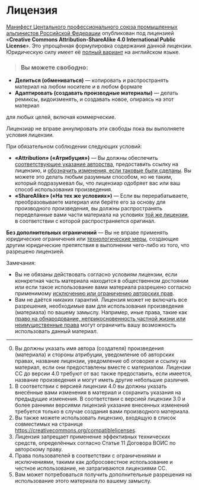 [manifest]: https://github.com/profalp/manifest/blob/master/%D0%9C%D0%B0%D0%BD%D0%B8%D1%84%D0%B5%D1%81%D1%82%20%D0%BF%D1%80%D0%BE%D1%84%D0%B5%D1%81%D1%81%D0%B8%D0%BE%D0%BD%D0%B0%D0%BB%D1%8C%D0%BD%D0%BE%D0%B3%D0%BE%20%D1%81%D0%BE%D1%8E%D0%B7%D0%B0%20%D0%BF%D1%80%D0%BE%D0%BC%D1%8B%D1%88%D0%BB%D0%B5%D0%BD%D0%BD%D1%8B%D1%85%20%D0%B0%D0%BB%D1%8C%D0%BF%D0%B8%D0%BD%D0%B8%D1%81%D1%82%D0%BE%D0%B2%20%D0%A0%D0%BE%D1%81%D1%81%D0%B8%D0%B9%D1%81%D0%BA%D0%BE%D0%B9%20%D0%A4%D0%B5%D0%B4%D0%B5%D1%80%D0%B0%D1%86%D0%B8%D0%B8.md

[full]: http://creativecommons.org/licenses/by-sa/4.0/legalcode

# Лицензия

[Манифест Центального профессионального союза промышленных альпинистов Российской Федерации][manifest]
опубликован под лицензией «**Creative Commons Attribution-ShareAlike 4.0
International Public License**». Это упрощённая формулировка содержания данной
лицензии. Юридическую силу имеет её [полный вариант][full] на английском языке.
>### Вы можете свободно:
- **Делиться (обмениваться)** — копировать и распространять материал на любом
носителе и в любом формате
- **Адаптировать (создавать производные материалы)** — делать ремиксы,
видоизменять, и создавать новое, опираясь на этот материал
>
для любых целей, включая коммерческие.
>
Лицензиар не вправе аннулировать эти свободы пока вы выполняете условия
лицензии.
>
При обязательном соблюдении следующих условий:
- **«Attribution» («Атрибуция»)**  — Вы должны обеспечить
[соответствующее указание авторства](#author), предоставить ссылку на лицензию,
и [обозначить изменения, если таковые были сделаны](#changes). Вы можете это
делать любым разумным способом, но не таким, который подразумевал бы, что
лицензиар одобряет вас или ваш способ использования произведения.
- **«ShareAlike» («На тех же условиях»)** — Если вы перерабатываете,
преобразовываете материал или берёте его за основу для производного
произведения, вы должны распространять переделанные вами части материала на
условиях [той же лицензии](#sharealike), в соответствии с которой
распространяется оригинал.
>
**Без дополнительных ограничений** — Вы не вправе применять юридические
ограничения или [технологические меры](#tech), создающие другим юридические
препятствия в выполнении чего-либо из того, что разрешено лицензией.
>
Замечания:
- Вы не обязаны действовать согласно условиям лицензии, если конкретная часть
материала находится в общественном достоянии или если такое использование вами
материала разрешено согласно применимому
[исключению или ограничению авторских прав](#exept).
- Вам не даётся никаких гарантий. Лицензия может не включать все разрешения,
необходимые вам для использования произведения (материала) по вашему замыслу.
Например, иные права, такие как
[право на обнародование, неприкосновенность частной жизни или неимущественные
права](#rights) могут ограничить вашу возможность использовать данный материал.

---

0. <a name="author">Вы должны указать имя автора (создателя) произведения
(материала) и стороны атрибуции, уведомление об авторских правах, название
лицензии, уведомление об оговорке и ссылку на материал, если они предоставлены
вместе с материалом. Лицензии CC до версии 4.0 требуют от вас также
предоставить, если имеется, название произведения и могут иметь другие
небольшие различия.</a>
0. <a name="changes">В соответствии с версией лицензии 4.0 вы должны указать
внесённые вами изменения в материал и сохранить указания на предыдущие
изменения. В соответствии с версией лицензии 3.0 и более ранними версиями
лицензий указание внесенных изменений требуется только в случае создания вами
производного материала.</a>
0. <a name="sharealike">Вы также можете использовать лицензию, входящую в список
совместимых на странице</a> <https://creativecommons.org/compatiblelicenses>.
0. <a name="tech">Лицензия запрещает применение эффективных технических средств,
определённых согласно Статье 11 Договора ВОИС по авторскому праву.</a>
0. <a name="exept">Права пользователей в соответствии с ограничениями и
исключениями, такими как добросовестное использование и честное использование,
не затрагиваются лицензиями CC.</a>
0. <a name="rights">Вам может потребоваться получить дополнительные разрешения
на использование этого материала по вашему замыслу.</a>
